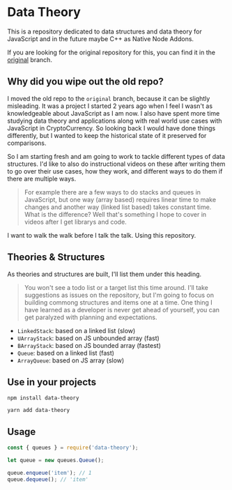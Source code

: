 # Data Theory

This is a repository dedicated to data structures and data theory for JavaScript and in the future maybe C++ as Native Node Addons.

If you are looking for the original repository for this, you can find it in the [original](/shadowcodex/data-theory/tree/original) branch.

## Why did you wipe out the old repo?

I moved the old repo to the `original` branch, because it can be slightly misleading. It was a project I started 2 years ago when I feel I wasn't as knowledgeable about JavaScript as I am now. I also have spent more time studying data theory and applications along with real world use cases with JavaScript in CryptoCurrency. So looking back I would have done things differently, but I wanted to keep the historical state of it preserved for comparisons.

So I am starting fresh and am going to work to tackle different types of data structures. I'd like to also do instructional videos on these after writing them to go over their use cases, how they work, and different ways to do them if there are multiple ways.

> For example there are a few ways to do stacks and queues in JavaScript, but one way (array based) requires linear time to make changes and another way (linked list based) takes constant time. What is the difference? Well that's something I hope to cover in videos after I get librarys and code.

I want to walk the walk before I talk the talk. Using this repository.

## Theories & Structures

As theories and structures are built, I'll list them under this heading.

> You won't see a todo list or a target list this time around. I'll take suggestions as issues on the repository, but I'm going to focus on building commong structures and items one at a time. One thing I have learned as a developer is never get ahead of yourself, you can get paralyzed with planning and expectations.

- `LinkedStack`: based on a linked list (slow)
- `UArrayStack`: based on JS unbounded array (fast)
- `BArrayStack`: based on JS bounded array (fastest)
- `Queue`: based on a linked list (fast)
- `ArrayQueue`: based on JS array (slow)

## Use in your projects

```
npm install data-theory
```

```
yarn add data-theory
```

## Usage

```javascript
const { queues } = require('data-theory');

let queue = new queues.Queue();

queue.enqueue('item'); // 1
queue.dequeue(); // 'item'
```